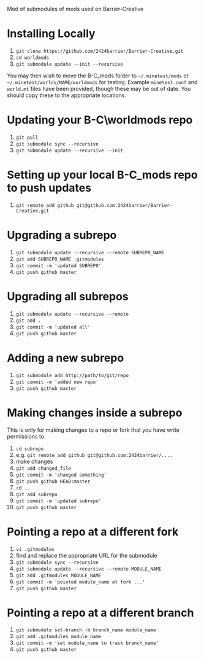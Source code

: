 Mod of submodules of mods used on Barrier-Creative

Installing Locally
==================

1. `git clone https://github.com/2424barrier/Barrier-Creative.git`
2. `cd worldmods`
3. `git submodule update --init --recursive`

You may then wish to move the B-C\_mods folder to `~/.minetest/mods` or `~/.minetest/worlds/NAME/worldmods` for testing. Example `minetest.conf` and `world.mt` files have been provided, though these may be out of date. You should copy these to the appropriate locations.

Updating your B-C\worldmods repo
============================

1. `git pull`
2. `git submodule sync --recursive`
3. `git submodule update --recursive --init`
 
Setting up your local B-C\_mods repo to push updates
====================================================

1. `git remote add github git@github.com:2424barrier/Barrier-Creative.git`

Upgrading a subrepo
===================

1. `git submodule update --recursive --remote SUBREPO_NAME`
2. `git add SUBREPO_NAME .gitmodules`
3. `git commit -m 'updated SUBREPO'`
4. `git push github master`

Upgrading all subrepos
======================

1. `git submodule update --recursive --remote`
2. `git add .`
3. `git commit -m 'updated all'`
4. `git push github master`

Adding a new subrepo
====================

1. `git submodule add http://path/to/git/repo`
2. `git commit -m 'added new repo'`
3. `git push github master`

Making changes inside a subrepo
===============================

This is only for making changes to a repo or fork that you have write permissions to.

1. `cd subrepo`
2. e.g. `git remote add github git@github.com:2424barrier/....`
3. make changes
4. `git add changed_file`
5. `git commit -m 'changed something'`
6. `git push github HEAD:master`
7. `cd ..`
8. `git add subrepo`
9. `git commit -m 'updated subrepo'`
10. `git push github master`

Pointing a repo at a different fork
===================================

1. `vi .gitmodules`
2. find and replace the appropriate URL for the submodule
3. `git submodule sync --recursive`
4. `git submodule update --recursive --remote MODULE_NAME`
5. `git add .gitmodules MODULE_NAME`
6. `git commit -m 'pointed module_name at fork ...'`
7. `git push github master`

Pointing a repo at a different branch
=====================================

1. `git submodule set-branch -b branch_name module_name`
2. `git add .gitmodules module_name`
3. `git commit -m 'set module_name to track branch_name'`
4. `git push github master`
